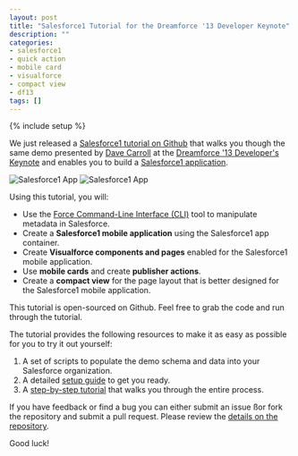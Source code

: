 ```yaml
---
layout: post
title: "Salesforce1 Tutorial for the Dreamforce '13 Developer Keynote"
description: ""
categories:
- salesforce1
- quick action
- mobile card
- visualforce
- compact view
- df13
tags: []
---
```

{% include setup %}

We just released a [Salesforce1 tutorial on Github](https://github.com/developerforce/demo-df13-devkeynote-s1app) that walks you though the same demo presented by [Dave Carroll](http://twitter.com/dcarroll) at the [Dreamforce '13 Developer's Keynote](http://www.youtube.com/watch?v=KELBWQIVcfk&feature=share&list=PLScnZWsj0lrRCMuciE0La1_iKtCPt4Kka) and enables you to build a [Salesforce1 application](http://www.salesforce.com/salesforce1/). 

![Salesforce1 App](https://f.cloud.github.com/assets/746259/1709024/1df57d66-6118-11e3-8d41-cc042a8b7d48.png)
![Salesforce1 App](https://f.cloud.github.com/assets/746259/1709147/c070bdd4-6119-11e3-8917-9f08b9003f41.png)

Using this tutorial, you will:

* Use the [Force Command-Line Interface (CLI)](http://github.com/heroku/force) tool to manipulate metadata in Salesforce.
* Create a **Salesforce1 mobile application** using the Salesforce1 app container.
* Create **Visualforce components and pages** enabled for the Salesforce1 mobile application.
* Use **mobile cards** and create **publisher actions**.
* Create a **compact view** for the page layout that is better designed for the Salesforce1 mobile application.

This tutorial is open-sourced on Github. Feel free to grab the code and run through the tutorial.

The tutorial provides the following resources to make it as easy as possible for you to try it out yourself:

1) A set of scripts to populate the demo schema and data into your Salesforce organization.
2) A detailed [setup guide](https://github.com/developerforce/demo-df13-devkeynote-s1app/blob/master/SETUP.md) to get you ready.
3) A [step-by-step tutorial](https://github.com/developerforce/demo-df13-devkeynote-s1app/blob/master/DEMO.md) that walks you through the entire process.

If you have feedback or find a bug you can either submit an issue ßor fork the repository and submit a pull request. Please review the [details on the repository](https://github.com/developerforce/demo-df13-devkeynote-s1app).

Good luck!